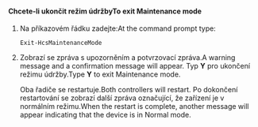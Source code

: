 <!--author=SharS last changed: 9/17/15-->

#### <a name="to-exit-maintenance-mode"></a><span data-ttu-id="f0740-101">Chcete-li ukončit režim údržby</span><span class="sxs-lookup"><span data-stu-id="f0740-101">To exit Maintenance mode</span></span>
1. <span data-ttu-id="f0740-102">Na příkazovém řádku zadejte:</span><span class="sxs-lookup"><span data-stu-id="f0740-102">At the command prompt type:</span></span>
   
     `Exit-HcsMaintenanceMode`
2. <span data-ttu-id="f0740-103">Zobrazí se zpráva s upozorněním a potvrzovací zpráva.</span><span class="sxs-lookup"><span data-stu-id="f0740-103">A warning message and a confirmation message will appear.</span></span> <span data-ttu-id="f0740-104">Typ **Y** pro ukončení režimu údržby.</span><span class="sxs-lookup"><span data-stu-id="f0740-104">Type **Y** to exit Maintenance mode.</span></span>
   
    <span data-ttu-id="f0740-105">Oba řadiče se restartuje.</span><span class="sxs-lookup"><span data-stu-id="f0740-105">Both controllers will restart.</span></span> <span data-ttu-id="f0740-106">Po dokončení restartování se zobrazí další zpráva označující, že zařízení je v normálním režimu.</span><span class="sxs-lookup"><span data-stu-id="f0740-106">When the restart is complete, another message will appear indicating that the device is in Normal mode.</span></span>

